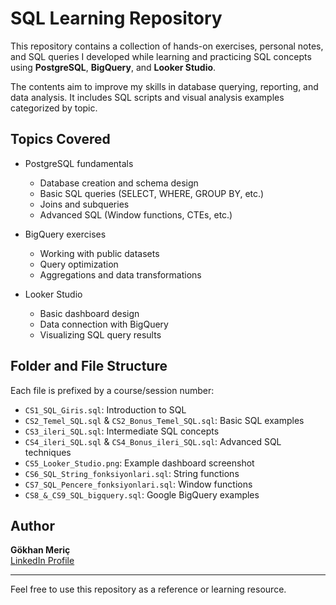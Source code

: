 # SQL Learning Repository

This repository contains a collection of hands-on exercises, personal notes, and SQL queries I developed while learning and practicing SQL concepts using **PostgreSQL**, **BigQuery**, and **Looker Studio**.

The contents aim to improve my skills in database querying, reporting, and data analysis. It includes SQL scripts and visual analysis examples categorized by topic.

## Topics Covered

- PostgreSQL fundamentals
  - Database creation and schema design
  - Basic SQL queries (SELECT, WHERE, GROUP BY, etc.)
  - Joins and subqueries
  - Advanced SQL (Window functions, CTEs, etc.)

- BigQuery exercises
  - Working with public datasets
  - Query optimization
  - Aggregations and data transformations

- Looker Studio
  - Basic dashboard design
  - Data connection with BigQuery
  - Visualizing SQL query results

## Folder and File Structure

Each file is prefixed by a course/session number:

- `CS1_SQL_Giris.sql`: Introduction to SQL
- `CS2_Temel_SQL.sql` & `CS2_Bonus_Temel_SQL.sql`: Basic SQL examples
- `CS3_ileri_SQL.sql`: Intermediate SQL concepts
- `CS4_ileri_SQL.sql` & `CS4_Bonus_ileri_SQL.sql`: Advanced SQL techniques
- `CS5_Looker_Studio.png`: Example dashboard screenshot
- `CS6_SQL_String_fonksiyonlari.sql`: String functions
- `CS7_SQL_Pencere_fonksiyonlari.sql`: Window functions
- `CS8_&_CS9_SQL_bigquery.sql`: Google BigQuery examples

## Author

**Gökhan Meriç**  
[LinkedIn Profile](https://www.linkedin.com/in/gokhanmrc)

---

Feel free to use this repository as a reference or learning resource.
